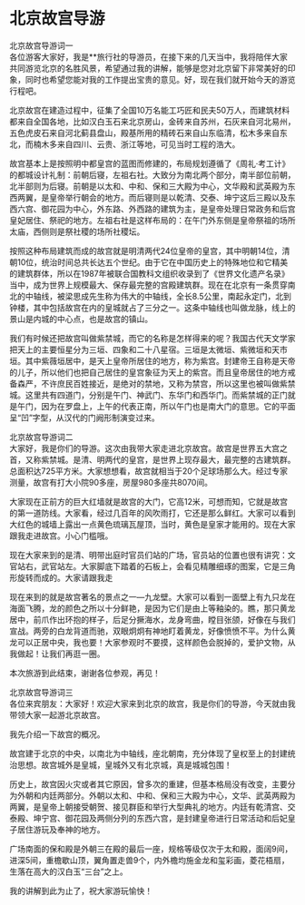 # 北京故宫导游  
北京故宫导游词一  
各位游客大家好，我是**旅行社的导游员，在接下来的几天当中，我将陪伴大家共同游览北京的名胜风景，希望通过我的讲解，能够是您对北京留下非常美好的印象，同时也希望您能对我的工作提出宝贵的意见。好，现在我们就开始今天的游览行程吧。  

北京故宫在建造过程中，征集了全国10万名能工巧匠和民夫50万人，而建筑材料都来自全国各地，比如汉白玉石来北京房山，金砖来自苏州，石灰来自河北易州，五色虎皮石来自河北蓟县盘山，殿基所用的精砖石来自山东临清，松木多来自东北，而楠木多来自四川、云贵、浙江等地，可见当时工程的浩大。  

故宫基本上是按照明中都皇宫的蓝图而修建的，布局规划遵循了《周礼·考工计》的都城设计礼制：前朝后寝，左祖右社。大致分为南北两个部分，南半部位前朝，北半部则为后寝。前朝是以太和、中和、保和三大殿为中心，文华殿和武英殿为东西两翼，是皇帝举行朝会的地方。而后寝则是以乾清、交泰、坤宁这后三殿以及东西六宫、御花园为中心，外东路、外西路的建筑为主，是皇帝处理日常政务和后宫皇妃居住、祭祀的地方。左祖右社是这样布局的：在午门外东侧是皇帝祭祖的场所太庙，西侧则是祭社稷的场所社稷坛。  

按照这种布局建筑而成的故宫就是明清两代24位皇帝的皇宫，其中明朝14位，清朝10位，统治时间总共长达五个世纪。由于它在中国历史上的特殊地位和它精美的建筑群体，所以在1987年被联合国教科文组织收录到了《世界文化遗产名录》当中，成为世界上规模最大、保存最完整的宫殿建筑群。现在在北京有一条贯穿南北的中轴线，被梁思成先生称为伟大的中轴线，全长8.5公里，南起永定门，北到钟楼，其中包括故宫在内的皇城就占了三分之一。这条中轴线也叫做龙脉，线上的景山是内城的中心点，也是故宫的镇山。  

我们有时候还把故宫叫做紫禁城，而它的名称是怎样得来的呢？我国古代天文学家把天上的主要恒星分为三垣、四象和二十八星宿。三垣是太微垣、紫微垣和天市垣。其中紫薇垣居中，是天上皇帝所居住的地方，称为紫宫。封建帝王自称是天帝的儿子，所以他们也把自己居住的皇宫象征为天上的紫宫。而且皇帝居住的地方戒备森严，不许庶民百姓接近，是绝对的禁地，又称为禁宫，所以这里也被叫做紫禁城。这里共有四道门，分别是午门、神武门、东华门和西华门。而紫禁城的正门就是午门，因为在罗盘上，上午的代表正南，所以午门也是南大门的意思。它的平面呈“凹”字型，从汉代的门阙形制演变过来。  

北京故宫导游词二  
大家好，我是你们的导游。这次由我带大家走进北京故宫。故宫是世界五大宫之首，又称紫禁城。是清、明两代的皇宫，是世界上现存最大，最完整的古建筑群。总面积达725平方米。大家想想看，故宫就相当于20个足球场那么大。经过专家测量，故宫有打大小院90多座，房屋980多座共8070间。  

大家现在正前方的巨大红墙就是故宫的大门，它高12米，可想而知，它就是故宫的第一道防线。大家看，经过几百年的风吹雨打，它还是那么鲜红。大家可以看到大红色的城墙上露出一点黄色琉璃瓦屋顶，当时，黄色是皇家才能用的。现在大家跟我走进故宫。小心门槛哦。  

现在大家来到的是清、明带出庭时官员们站的广场，官员站的位置也很有讲究：文官站右，武官站左。大家脚底下踏着的石板上，会看见精雕细琢的图案，它是三角形旋转而成的。大家请跟我走  

现在来到的就是故宫著名的景点之一—九龙壁。大家可以看到一面壁上有九只龙在海面飞腾，龙的颜色之所以十分鲜艳，是因为它们是由上等釉染的。瞧，那只黄龙居中，前爪作出环抱的样子，后足分撅海水，龙身弯曲，瞠目张颌，好像在与我们宣战。两旁的白龙背道而驰，双眼炯炯有神地盯着黄龙，好像愤愤不平。为什么黄龙可以正居中央，我也要！大家参观时不要摸，这样颜色会脱掉的，爱护文物，从我做起！让我们再逛一圈。  

本次旅游到此结束，谢谢各位参观，再见！  

北京故宫导游词三  
各位来宾朋友：大家好！欢迎大家来到北京的故宫，我是你们的导游，今天就由我带领大家一起游北京故宫。  

我先介绍一下故宫的概况。  

故宫建于北京的中央，以南北为中轴线，座北朝南，充分体现了皇权至上的封建统治思想。故宫城外是皇城，皇城外又有北京城，真是城城包围！  

历史上，故宫因火灾或者其它原因，曾多次的重建，但基本格局没有改变，主要分为外朝和内廷两部分。外朝以太和、中和、保和三大殿为中心，文华、武英两殿为两翼，是皇帝上朝接受朝贺、接见群臣和举行大型典礼的地方。内廷有乾清宫、交泰殿、坤宁宫、御花园及两侧分列的东西六宫，是封建皇帝进行日常活动和后妃皇子居住游玩及奉神的地方。  

广场南面的保和殿是外朝三在殿的最后一座，规格等级仅次于太和殿，面阔9间，进深5间，重檐歇山顶，翼角置走兽9个，内外檐均施金龙和玺彩画，菱花梧扇，生落在高大的汉白玉“三台”之上。  

我的讲解到此为止了，祝大家游玩愉快！  
<!-- Last processed: 2025-07-22 03:44:25 -->

